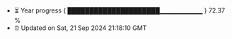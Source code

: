- ⏳ Year progress { █████████████████████▁▁▁▁▁▁▁▁▁ } 72.37 %
- ⏰ Updated on Sat, 21 Sep 2024 21:18:10 GMT

